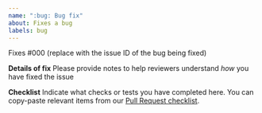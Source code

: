 ```yaml
---
name: ":bug: Bug fix"
about: Fixes a bug
labels: bug
---
```

Fixes #000 (replace with the issue ID of the bug being fixed)

**Details of fix**
Please provide notes to help reviewers understand _how_ you have fixed the issue

**Checklist**
Indicate what checks or tests you have completed here. You can copy-paste relevant items from our [Pull Request checklist](https://raw.githubusercontent.com/buildit/gravity-ui-sass/develop/docs/pr-checklist.md).
